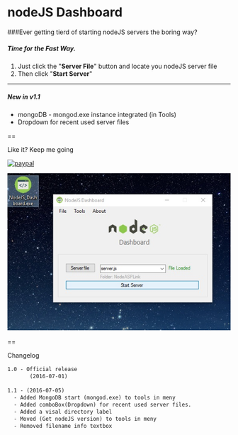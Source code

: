 # nodeJS Dashboard


###Ever getting tierd of starting nodeJS servers the boring way?



##### Time for the Fast Way.

1. Just click the "**Server File**" button and locate you nodeJS server file
2. Then click "**Start Server**"

---


##### New in v1.1


- mongoDB - mongod.exe instance integrated (in Tools)
- Dropdown for recent used server files

==
        
Like it?   Keep me going


[![paypal](https://www.paypalobjects.com/en_US/i/btn/btn_donateCC_LG.gif)](https://www.paypal.com/cgi-bin/webscr?cmd=_s-xclick&hosted_button_id=LFMQEBTS2VH4U)







![Alt text](https://github.com/aCo0o/nodeJS_Dashboard/blob/master/ui1.1.jpg?raw=true "nodeJS Dashboard")




==

Changelog

    1.0 - Official release
           (2016-07-01) 
    
    1.1 - (2016-07-05)
      - Added MongoDB start (mongod.exe) to tools in meny
      - Added comboBox(Dropdown) for recent used server files.
      - Added a visal directory label 
      - Moved (Get nodeJS version) to tools in meny
      - Removed filename info textbox
      


